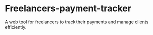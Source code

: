 # Freelancers-payment-tracker
A web tool for freelancers to track their payments and manage clients efficiently.
